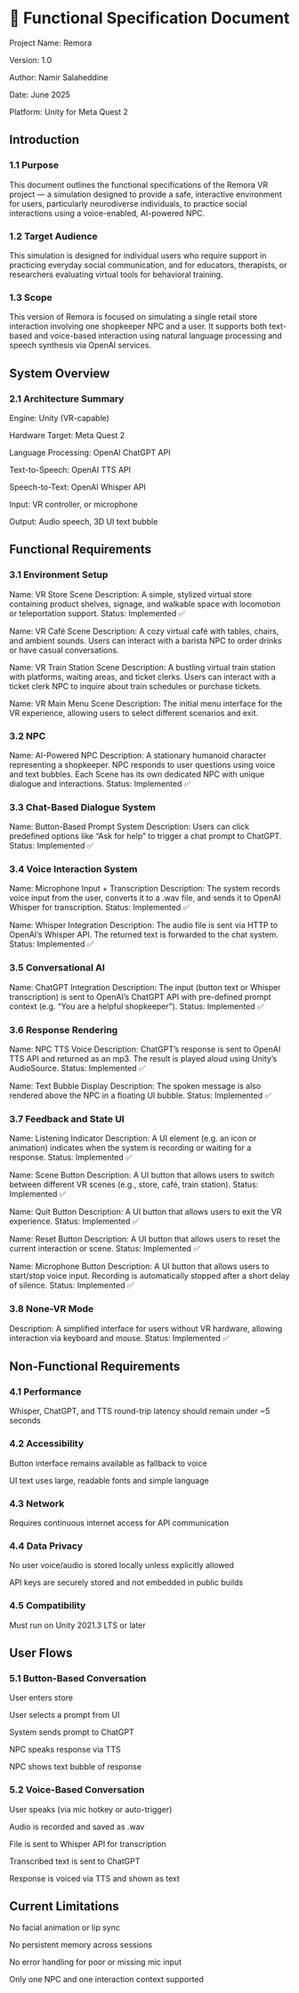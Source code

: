 # 🧩 Functional Specification Document
Project Name: Remora 

Version: 1.0

Author: Namir Salaheddine

Date: June 2025

Platform: Unity for Meta Quest 2


## Introduction

### 1.1 Purpose
This document outlines the functional specifications of the Remora VR project — a simulation designed to provide a safe, interactive environment for users, particularly neurodiverse individuals, to practice social interactions using a voice-enabled, AI-powered NPC.

### 1.2 Target Audience
This simulation is designed for individual users who require support in practicing everyday social communication, and for educators, therapists, or researchers evaluating virtual tools for behavioral training.

### 1.3 Scope
This version of Remora is focused on simulating a single retail store interaction involving one shopkeeper NPC and a user. It supports both text-based and voice-based interaction using natural language processing and speech synthesis via OpenAI services.



## System Overview

### 2.1 Architecture Summary

Engine: Unity (VR-capable)

Hardware Target: Meta Quest 2 

Language Processing: OpenAI ChatGPT API

Text-to-Speech: OpenAI TTS API

Speech-to-Text: OpenAI Whisper API

Input: VR controller, or microphone

Output: Audio speech, 3D UI text bubble



## Functional Requirements

### 3.1 Environment Setup

Name: VR Store Scene
Description: A simple, stylized virtual store containing product shelves, signage, and walkable space with locomotion or teleportation support.
Status: Implemented ✅

Name: VR Café Scene
Description: A cozy virtual café with tables, chairs, and ambient sounds. Users can interact with a barista NPC to order drinks or have casual conversations.

Name: VR Train Station Scene
Description: A bustling virtual train station with platforms, waiting areas, and ticket clerks. Users can interact with a ticket clerk NPC to inquire about train schedules or purchase tickets.

Name: VR Main Menu Scene
Description: The initial menu interface for the VR experience, allowing users to select different scenarios and exit.

### 3.2 NPC

Name: AI-Powered NPC
Description: A stationary humanoid character representing a shopkeeper. NPC responds to user questions using voice and text bubbles.
Each Scene has its own dedicated NPC with unique dialogue and interactions.
Status: Implemented ✅

### 3.3 Chat-Based Dialogue System

Name: Button-Based Prompt System
Description: Users can click predefined options like “Ask for help” to trigger a chat prompt to ChatGPT.
Status: Implemented ✅

### 3.4 Voice Interaction System

Name: Microphone Input + Transcription
Description: The system records voice input from the user, converts it to a .wav file, and sends it to OpenAI Whisper for transcription.
Status: Implemented ✅

Name: Whisper Integration
Description: The audio file is sent via HTTP to OpenAI’s Whisper API. The returned text is forwarded to the chat system.
Status: Implemented ✅

### 3.5 Conversational AI

Name: ChatGPT Integration
Description: The input (button text or Whisper transcription) is sent to OpenAI’s ChatGPT API with pre-defined prompt context (e.g. “You are a helpful shopkeeper”).
Status: Implemented ✅

### 3.6 Response Rendering

Name: NPC TTS Voice
Description: ChatGPT’s response is sent to OpenAI TTS API and returned as an mp3. The result is played aloud using Unity’s AudioSource.
Status: Implemented ✅

Name: Text Bubble Display
Description: The spoken message is also rendered above the NPC in a floating UI bubble.
Status: Implemented ✅

### 3.7 Feedback and State UI

Name: Listening Indicator
Description: A UI element (e.g. an icon or animation) indicates when the system is recording or waiting for a response.
Status: Implemented ✅

Name: Scene Button
Description: A UI button that allows users to switch between different VR scenes (e.g., store, café, train station).
Status: Implemented ✅

Name: Quit Button
Description: A UI button that allows users to exit the VR experience.
Status: Implemented ✅

Name: Reset Button
Description: A UI button that allows users to reset the current interaction or scene.
Status: Implemented ✅

Name: Microphone Button
Description: A UI button that allows users to start/stop voice input.
Recording is automatically stopped after a short delay of silence.
Status: Implemented ✅

### 3.8 None-VR Mode
Description: A simplified interface for users without VR hardware, allowing interaction via keyboard and mouse.
Status: Implemented ✅

## Non-Functional Requirements

### 4.1 Performance

Whisper, ChatGPT, and TTS round-trip latency should remain under ~5 seconds

### 4.2 Accessibility

Button interface remains available as fallback to voice

UI text uses large, readable fonts and simple language

### 4.3 Network

Requires continuous internet access for API communication

### 4.4 Data Privacy

No user voice/audio is stored locally unless explicitly allowed

API keys are securely stored and not embedded in public builds

### 4.5 Compatibility
Must run on Unity 2021.3 LTS or later



## User Flows

### 5.1 Button-Based Conversation

User enters store

User selects a prompt from UI

System sends prompt to ChatGPT

NPC speaks response via TTS

NPC shows text bubble of response

### 5.2 Voice-Based Conversation

User speaks (via mic hotkey or auto-trigger)

Audio is recorded and saved as .wav

File is sent to Whisper API for transcription

Transcribed text is sent to ChatGPT

Response is voiced via TTS and shown as text



## Current Limitations

No facial animation or lip sync

No persistent memory across sessions

No error handling for poor or missing mic input

Only one NPC and one interaction context supported



